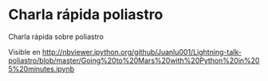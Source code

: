 # Charla rápida poliastro

Charla rápida sobre poliastro

Visible en http://nbviewer.ipython.org/github/Juanlu001/Lightning-talk-poliastro/blob/master/Going%20to%20Mars%20with%20Python%20in%205%20minutes.ipynb
